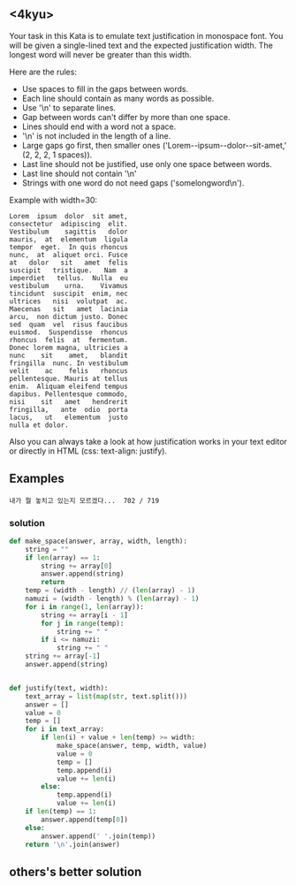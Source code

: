 ## <4kyu>

Your task in this Kata is to emulate text justification in monospace font. You will be given a single-lined text and the expected justification width. The longest word will never be greater than this width.

Here are the rules:

- Use spaces to fill in the gaps between words.
- Each line should contain as many words as possible.
- Use '\n' to separate lines.
- Gap between words can't differ by more than one space.
- Lines should end with a word not a space.
- '\n' is not included in the length of a line.
- Large gaps go first, then smaller ones ('Lorem--ipsum--dolor--sit-amet,' (2, 2, 2, 1 spaces)).
- Last line should not be justified, use only one space between words.
- Last line should not contain '\n'
- Strings with one word do not need gaps ('somelongword\n').

Example with width=30:

```
Lorem  ipsum  dolor  sit amet,
consectetur  adipiscing  elit.
Vestibulum    sagittis   dolor
mauris,  at  elementum  ligula
tempor  eget.  In quis rhoncus
nunc,  at  aliquet orci. Fusce
at   dolor   sit   amet  felis
suscipit   tristique.   Nam  a
imperdiet   tellus.  Nulla  eu
vestibulum    urna.    Vivamus
tincidunt  suscipit  enim, nec
ultrices   nisi  volutpat  ac.
Maecenas   sit   amet  lacinia
arcu,  non dictum justo. Donec
sed  quam  vel  risus faucibus
euismod.  Suspendisse  rhoncus
rhoncus  felis  at  fermentum.
Donec lorem magna, ultricies a
nunc    sit    amet,   blandit
fringilla  nunc. In vestibulum
velit    ac    felis   rhoncus
pellentesque. Mauris at tellus
enim.  Aliquam eleifend tempus
dapibus. Pellentesque commodo,
nisi    sit   amet   hendrerit
fringilla,   ante  odio  porta
lacus,   ut   elementum  justo
nulla et dolor.
```

Also you can always take a look at how justification works in your text editor or directly in HTML (css: text-align: justify).

## Examples

```
내가 뭘 놓치고 있는지 모르겠다...  702 / 719
```

### solution

```python
def make_space(answer, array, width, length):
    string = ""
    if len(array) == 1:
        string += array[0]
        answer.append(string)
        return 
    temp = (width - length) // (len(array) - 1)
    namuzi = (width - length) % (len(array) - 1)
    for i in range(1, len(array)):
        string += array[i - 1]
        for j in range(temp):
            string += " "
        if i <= namuzi:
            string += " "
    string += array[-1]
    answer.append(string)


def justify(text, width):
    text_array = list(map(str, text.split()))
    answer = []
    value = 0
    temp = []
    for i in text_array:
        if len(i) + value + len(temp) >= width:
            make_space(answer, temp, width, value)
            value = 0
            temp = []
            temp.append(i)
            value += len(i)
        else:
            temp.append(i)
            value += len(i)
    if len(temp) == 1:
        answer.append(temp[0])
    else:
        answer.append(' '.join(temp))
    return '\n'.join(answer)
```

## others's better solution

```python

```

